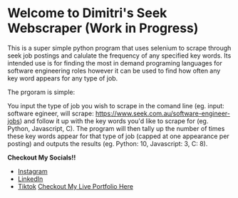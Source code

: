 # Welcome to Dimitri's Seek Webscraper (Work in Progress)

This is a super simple python program that uses selenium to scrape through seek job postings and calulate the frequency of any specified key words. Its intended use is for finding the most in demand programing languages for software engineering roles however it can be used to find how often any key word appears for any type of job.

The prgoram is simple:

You input the type of job you wish to scrape in the comand line (eg. input: software egineer, will scrape: https://www.seek.com.au/software-engineer-jobs) and follow it up with the key words you'd like to scrape for (eg. Python, Javascript, C). The program will then tally up the number of times these key words appear for that type of job (capped at one appearance per posting) and outputs the results (eg. Python: 10, Javascript: 3, C: 8).

**Checkout My Socials!!**
- [Instagram](https://www.instagram.com/dimitri_petrakis)
- [LinkedIn](https://www.linkedin.com/in/dimitrios-petrakis-719443269/)
- [Tiktok](https://www.tiktok.com/@dimitri_petrakis)
[Checkout My Live Portfolio Here](https://dimitripetrakis.com/)
